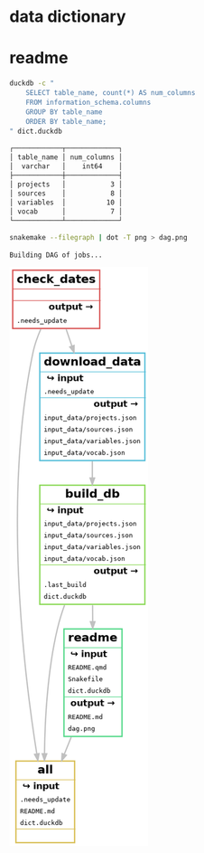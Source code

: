 # data dictionary


# readme

``` bash
duckdb -c "
    SELECT table_name, count(*) AS num_columns
    FROM information_schema.columns
    GROUP BY table_name
    ORDER BY table_name;
" dict.duckdb
```

    ┌────────────┬─────────────┐
    │ table_name │ num_columns │
    │  varchar   │    int64    │
    ├────────────┼─────────────┤
    │ projects   │           3 │
    │ sources    │           8 │
    │ variables  │          10 │
    │ vocab      │           7 │
    └────────────┴─────────────┘

``` bash
snakemake --filegraph | dot -T png > dag.png
```

    Building DAG of jobs...

![dag](./dag.png)
